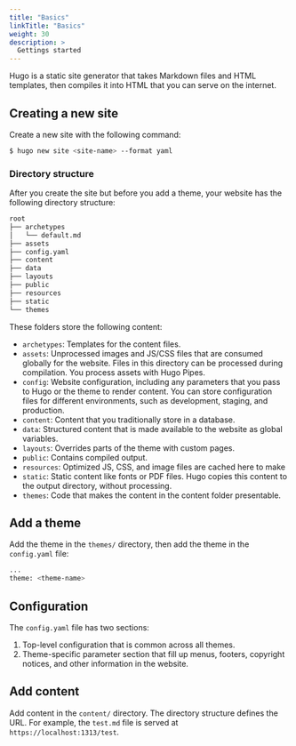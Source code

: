 ```yaml
---
title: "Basics"
linkTitle: "Basics"
weight: 30
description: >
  Gettings started
---
```


Hugo is a static site generator that takes Markdown files and HTML templates, then compiles it into HTML that you can serve on the internet.

## Creating a new site

Create a new site with the following command:

```bash
$ hugo new site <site-name> --format yaml
```

### Directory structure

After you create the site but before you add a theme, your website has the following directory structure:

```bash
root
├── archetypes
│   └── default.md
├── assets
├── config.yaml
├── content
├── data
├── layouts
├── public
├── resources
├── static
└── themes
```
These folders store the following content:
- `archetypes`: Templates for the content files.
- `assets`: Unprocessed images and JS/CSS files that are consumed globally for the website. Files in this directory can be processed during compilation. You process assets with Hugo Pipes.
- `config`: Website configuration, including any parameters that you pass to Hugo or the theme to render content. You can store configuration files for different environments, such as development, staging, and production.
- `content`: Content that you traditionally store in a database.
- `data`: Structured content that is made available to the website as global variables.
- `layouts`: Overrides parts of the theme with custom pages.
- `public`: Contains compiled output.
- `resources`: Optimized JS, CSS, and image files are cached here to make 
- `static`: Static content like fonts or PDF files. Hugo copies this content to the output directory, without processing.
- `themes`: Code that makes the content in the content folder presentable.

## Add a theme

Add the theme in the `themes/` directory, then add the theme in the `config.yaml` file: 

```bash
...
theme: <theme-name>
```

## Configuration

The `config.yaml` file has two sections:
1. Top-level configuration that is common across all themes.
2. Theme-specific parameter section that fill up menus, footers, copyright notices, and other information in the website.

## Add content

Add content in the `content/` directory. The directory structure defines the URL. For example, the `test.md` file is served at `https://localhost:1313/test`.